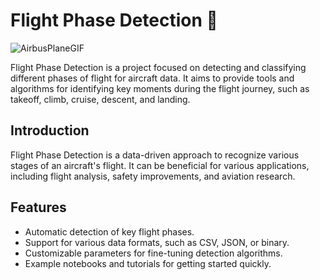 # Flight Phase Detection 🛫


![AirbusPlaneGIF](https://github.com/Aspartame231/Flight_Phase_Detection-HAL/assets/98525343/cd5e7c74-3843-4326-b2ee-8e897a6f2bd3)


Flight Phase Detection is a project focused on detecting and classifying different phases of flight for aircraft data. It aims to provide tools and algorithms for identifying key moments during the flight journey, such as takeoff, climb, cruise, descent, and landing.


## Introduction

Flight Phase Detection is a data-driven approach to recognize various stages of an aircraft's flight. It can be beneficial for various applications, including flight analysis, safety improvements, and aviation research.

## Features

- Automatic detection of key flight phases.
- Support for various data formats, such as CSV, JSON, or binary.
- Customizable parameters for fine-tuning detection algorithms.
- Example notebooks and tutorials for getting started quickly.

